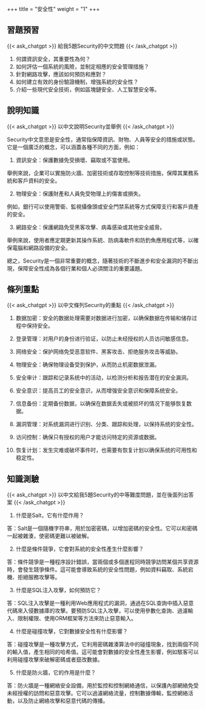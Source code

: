 +++
title = "安全性"
weight = "1"
+++
## 習題預習
{{< ask_chatgpt >}}
給我5題Security的中文問題
{{< /ask_chatgpt >}}

1. 何謂資訊安全，其重要性為何？ 
2. 如何評估一個系統的風險，並制定相應的安全管理措施？ 
3. 針對網路攻擊，應該如何預防和應對？ 
4. 如何建立有效的身份驗證機制，增強系統的安全性？ 
5. 介紹一些現代安全技術，例如區塊鏈安全、人工智慧安全等。   

## 說明知識
{{< ask_chatgpt >}}
以中文說明Security並舉例
{{< /ask_chatgpt >}}

Security中文意思是安全性，通常指保障資訊、財物、人員等安全的措施或狀態。它是一個廣泛的概念，可以涵蓋各種不同的方面，例如：

1. 資訊安全：保護數據免受損壞、竊取或不當使用。

舉例來說，企業可以實施防火牆、加密技術或存取控制等技術措施，保障其業務系統和客戶資料的安全。

2. 物理安全：保護財產和人員免受物理上的傷害或損失。

例如，銀行可以使用警衛、監視攝像頭或安全門禁系統等方式保障支行和客戶資產的安全。

3. 網路安全：保護網路免受黑客攻擊、病毒感染或其他安全威脅。

舉例來說，使用者應定期更新其操作系統、防病毒軟件和防釣魚應用程式等，以確保電腦和網路設備的安全。

總之，Security是一個非常重要的概念，隨著技術的不斷進步和安全漏洞的不斷出現，保障安全性成為各個行業和個人必須關注的重要議題。   

## 條列重點
{{< ask_chatgpt >}}
以中文條列Security的重點
{{< /ask_chatgpt >}}

1. 数据加密：安全的数据处理需要对数据进行加密，以确保数据在传输和储存过程中保持安全。

2. 登录管理：对用户的身份进行验证，以防止未经授权的人员访问敏感信息。

3. 网络安全：保护网络免受恶意软件、黑客攻击、拒绝服务攻击等威胁。

4. 物理安全：确保物理设备受到保护，从而防止机密数据泄漏。

5. 安全审计：跟踪和记录系统中的活动，以检测分析和报告潜在的安全漏洞。

6. 安全意识：提高员工的安全意识，从而增强安全意识和保障系统安全。

7. 信息备份：定期备份数据，以确保在数据丢失或被损坏的情况下能够恢复数据。

8. 漏洞管理：对系统漏洞进行识别、分类、跟踪和处理，以保持系统的安全性。

9. 访问控制：确保只有授权的用户才能访问特定的资源或数据。

10. 恢复计划：发生灾难或破坏事件时，也需要有恢复计划以确保系统的可用性和稳定性。   

## 知識測驗
{{< ask_chatgpt >}}
以中文給我5題Security的中等難度問題，並在後面列出答案
{{< /ask_chatgpt >}}

1. 什麼是Salt，它有什麼作用？

答：Salt是一個隨機字符串，用於加密密碼，以增加密碼的安全性。它可以和密碼一起被雜湊，使密碼更難以被破解。

2. 什麼是條件競爭，它會對系統的安全性產生什麼影響？

答：條件競爭是一種程序設計錯誤，當兩個或多個進程同時競爭訪問某個共享資源時，會發生競爭條件。這可能會導致系統的安全性問題，例如資料竊取、系統宕機、拒絕服務攻擊等。

3. 什麼是SQL注入攻擊，如何預防它？

答：SQL注入攻擊是一種利用Web應用程式的漏洞，通過在SQL查詢中插入惡意代碼來入侵數據庫的攻擊。要預防SQL注入攻擊，可以使用參數化查詢、過濾輸入、限制權限、使用ORM框架等方法來防止惡意輸入。

4. 什麼是碰撞攻擊，它對數據安全性有什麼影響？

答：碰撞攻擊是一種攻擊方式，它利用密碼雜湊算法中的碰撞現象，找到兩個不同的輸入值，產生相同的哈希值。這可能會對數據的安全性產生影響，例如駭客可以利用碰撞攻擊來破解密碼或者竄改數據。

5. 什麼是防火牆，它的作用是什麼？

答：防火牆是一種網絡安全設備，用於監控和控制網絡通信，以保護內部網絡免受未經授權的訪問和惡意攻擊。它可以過濾網絡流量，控制數據傳輸，監控網絡活動，以及防止網絡攻擊和惡意代碼的傳播。   

